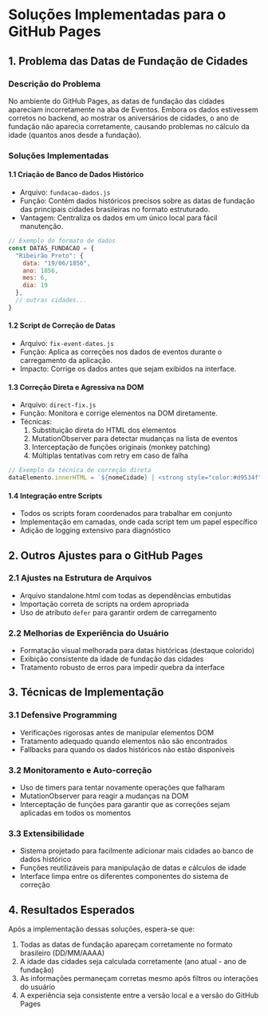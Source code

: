 # Soluções Implementadas para o GitHub Pages

## 1. Problema das Datas de Fundação de Cidades

### Descrição do Problema
No ambiente do GitHub Pages, as datas de fundação das cidades apareciam incorretamente na aba de Eventos. Embora os dados estivessem corretos no backend, ao mostrar os aniversários de cidades, o ano de fundação não aparecia corretamente, causando problemas no cálculo da idade (quantos anos desde a fundação).

### Soluções Implementadas

#### 1.1 Criação de Banco de Dados Histórico
- Arquivo: `fundacao-dados.js`
- Função: Contém dados históricos precisos sobre as datas de fundação das principais cidades brasileiras no formato estruturado.
- Vantagem: Centraliza os dados em um único local para fácil manutenção.

```javascript
// Exemplo do formato de dados
const DATAS_FUNDACAO = {
  "Ribeirão Preto": {
    data: "19/06/1856",
    ano: 1856,
    mes: 6,
    dia: 19
  },
  // outras cidades...
}
```

#### 1.2 Script de Correção de Datas
- Arquivo: `fix-event-dates.js`
- Função: Aplica as correções nos dados de eventos durante o carregamento da aplicação.
- Impacto: Corrige os dados antes que sejam exibidos na interface.

#### 1.3 Correção Direta e Agressiva na DOM
- Arquivo: `direct-fix.js`
- Função: Monitora e corrige elementos na DOM diretamente.
- Técnicas:
  1. Substituição direta do HTML dos elementos
  2. MutationObserver para detectar mudanças na lista de eventos
  3. Interceptação de funções originais (monkey patching)
  4. Múltiplas tentativas com retry em caso de falha

```javascript
// Exemplo da técnica de correção direta
dataElemento.innerHTML = `${nomeCidade} | <strong style="color:#d9534f">${dataFundacao}</strong>`;
```

#### 1.4 Integração entre Scripts
- Todos os scripts foram coordenados para trabalhar em conjunto
- Implementação em camadas, onde cada script tem um papel específico
- Adição de logging extensivo para diagnóstico

## 2. Outros Ajustes para o GitHub Pages

### 2.1 Ajustes na Estrutura de Arquivos
- Arquivo standalone.html com todas as dependências embutidas
- Importação correta de scripts na ordem apropriada
- Uso de atributo `defer` para garantir ordem de carregamento

### 2.2 Melhorias de Experiência do Usuário
- Formatação visual melhorada para datas históricas (destaque colorido)
- Exibição consistente da idade de fundação das cidades
- Tratamento robusto de erros para impedir quebra da interface

## 3. Técnicas de Implementação

### 3.1 Defensive Programming
- Verificações rigorosas antes de manipular elementos DOM
- Tratamento adequado quando elementos não são encontrados
- Fallbacks para quando os dados históricos não estão disponíveis

### 3.2 Monitoramento e Auto-correção
- Uso de timers para tentar novamente operações que falharam
- MutationObserver para reagir a mudanças na DOM
- Interceptação de funções para garantir que as correções sejam aplicadas em todos os momentos

### 3.3 Extensibilidade
- Sistema projetado para facilmente adicionar mais cidades ao banco de dados histórico
- Funções reutilizáveis para manipulação de datas e cálculos de idade
- Interface limpa entre os diferentes componentes do sistema de correção

## 4. Resultados Esperados

Após a implementação dessas soluções, espera-se que:

1. Todas as datas de fundação apareçam corretamente no formato brasileiro (DD/MM/AAAA)
2. A idade das cidades seja calculada corretamente (ano atual - ano de fundação)
3. As informações permaneçam corretas mesmo após filtros ou interações do usuário
4. A experiência seja consistente entre a versão local e a versão do GitHub Pages
